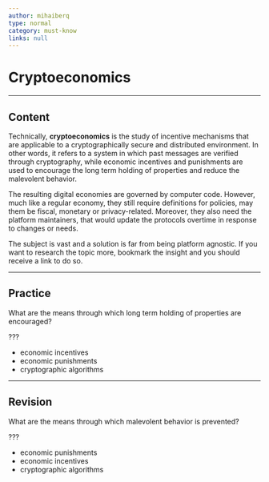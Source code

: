 ```yaml
---
author: mihaiberq
type: normal
category: must-know
links: null
---
```


# Cryptoeconomics


---

## Content

Technically, **cryptoeconomics** is the study of incentive mechanisms that are applicable to a cryptographically secure and distributed environment. In other words, it refers to a system in which past messages are verified through cryptography, while economic incentives and punishments are used to encourage the long term holding of properties and reduce the malevolent behavior.

The resulting digital economies are governed by computer code. However, much like a regular economy, they still require definitions for policies, may them be fiscal, monetary or privacy-related. Moreover, they also need the platform maintainers, that would update the protocols overtime in response to changes or needs.

The subject is vast and a solution is far from being platform agnostic. If you want to research the topic more, bookmark the insight and you should receive a link to do so.


---

## Practice

What are the means through which long term holding of properties are encouraged?

???

- economic incentives
- economic punishments
- cryptographic algorithms


---

## Revision

What are the means through which malevolent behavior is prevented?

???

- economic punishments
- economic incentives
- cryptographic algorithms
